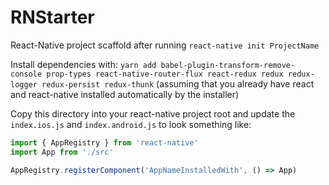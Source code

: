 # RNStarter
React-Native project scaffold after running `react-native init ProjectName`

Install dependencies with:
`yarn add babel-plugin-transform-remove-console prop-types react-native-router-flux react-redux redux redux-logger redux-persist redux-thunk`
(assuming that you already have react and react-native installed automatically by the installer)

Copy this directory into your react-native project root and update the `index.ios.js` and `index.android.js` to look something like:
```js
import { AppRegistry } from 'react-native'
import App from './src'

AppRegistry.registerComponent('AppNameInstalledWith', () => App)
```
